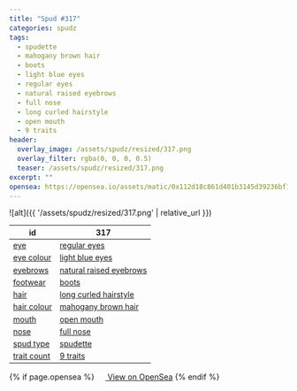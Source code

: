 ```yaml
---
title: "Spud #317"
categories: spudz
tags:
  - spudette
  - mahogany brown hair
  - boots
  - light blue eyes
  - regular eyes
  - natural raised eyebrows
  - full nose
  - long curled hairstyle
  - open mouth
  - 9 traits
header:
  overlay_image: /assets/spudz/resized/317.png
  overlay_filter: rgba(0, 0, 0, 0.5)
  teaser: /assets/spudz/resized/317.png
excerpt: ""
opensea: https://opensea.io/assets/matic/0x112d18c861d401b3145d39236bf149f01e18beed/317
---
```

![alt]({{ '/assets/spudz/resized/317.png' | relative_url }})

| id | 317 |
|-|-|
| <a href="/traits/eye/#trait-type">eye</a> | <a href="/traits/eye/regular-eyes/1/#trait">regular eyes</a> |
| <a href="/traits/eye-colour/#trait-type">eye colour</a> | <a href="/traits/eye-colour/light-blue-eyes/1/#trait">light blue eyes</a> |
| <a href="/traits/eyebrows/#trait-type">eyebrows</a> | <a href="/traits/eyebrows/natural-raised-eyebrows/1/#trait">natural raised eyebrows</a> |
| <a href="/traits/footwear/#trait-type">footwear</a> | <a href="/traits/footwear/boots/1/#trait">boots</a> |
| <a href="/traits/hair/#trait-type">hair</a> | <a href="/traits/hair/long-curled-hairstyle/1/#trait">long curled hairstyle</a> |
| <a href="/traits/hair-colour/#trait-type">hair colour</a> | <a href="/traits/hair-colour/mahogany-brown-hair/1/#trait">mahogany brown hair</a> |
| <a href="/traits/mouth/#trait-type">mouth</a> | <a href="/traits/mouth/open-mouth/1/#trait">open mouth</a> |
| <a href="/traits/nose/#trait-type">nose</a> | <a href="/traits/nose/full-nose/1/#trait">full nose</a> |
| <a href="/traits/spud-type/#trait-type">spud type</a> | <a href="/traits/spud-type/spudette/1/#trait">spudette</a> |
| <a href="/traits/trait-count/#trait-type">trait count</a> | <a href="/traits/trait-count/9-traits/1/#trait">9 traits</a> |

{% if page.opensea %}
<a href="{{page.opensea}}" class="btn btn--info" onclick="window.open(this.href, '_blank'); return false;"><img src="/assets/images/opensea.svg" width="16px"><span>  View on OpenSea</span></a>
{% endif %}
